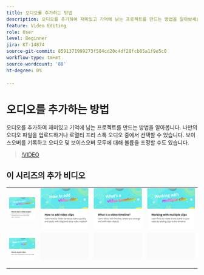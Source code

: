 ```yaml
---
title: 오디오를 추가하는 방법
description: 오디오를 추가하여 재미있고 기억에 남는 프로젝트를 만드는 방법을 알아보세요
feature: Video Editing
role: User
level: Beginner
jira: KT-14874
source-git-commit: 8591371999273f584cd20c4df28fcb85a1f9e5c0
workflow-type: tm+mt
source-wordcount: '88'
ht-degree: 0%

---
```


# 오디오를 추가하는 방법

오디오를 추가하여 재미있고 기억에 남는 프로젝트를 만드는 방법을 알아봅니다. 나만의 오디오 파일을 업로드하거나 로열티 프리 스톡 오디오 중에서 선택할 수 있습니다. 보이스오버를 기록하고 오디오 및 보이스오버 모두에 대해 볼륨을 조정할 수도 있습니다.

>[!VIDEO](https://video.tv.adobe.com/v/3427092?quality=12&learn=on&hidetitle=true)

## 이 시리즈의 추가 비디오

<table style="table-layout:fixed">
<tr>
   <td>
         <a href="start-video.md">
            <img alt="비디오 프로젝트를 시작하는 방법" src="assets/start-video.png" />
         </a>
   </td>
  <td>
         <a href="add-video-clips.md">
            <img alt="비디오 클립을 추가하는 방법" src="assets/add-video-clips.png" />
         </a>
   </td>
   <td>
         <a href="video-timeline.md">
            <img alt="비디오 타임라인이 무엇입니까?" src="assets/video-timeline.png" />
         </a>
   </td>
   <td>
         <a href="multiple-clips.md">
            <img alt="여러 클립을 사용한 작업" src="assets/multiple-clips.png" />
         </a>
   </td>
</tr>
<tr>
    <td>
         <a href="export-video.md">
            <img alt="비디오 내보내기 방법" src="assets/export-video.png" />
         </a>
   </td>
   <td>
    <img alt="스페이서" src="../assets/Gray_thumbnail.png" />
    <div>
    <br>
   </td>
   <td>
    <img alt="스페이서" src="../assets/Gray_thumbnail.png" />
    <div>
    <br>
   </td>
   <td>
    <img alt="스페이서" src="../assets/Gray_thumbnail.png" />
    <div>
    <br>
   </td>
</tr>
</table>
